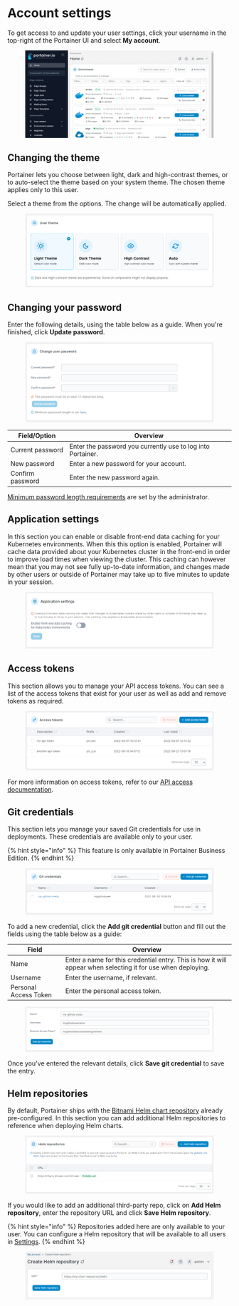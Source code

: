 # Account settings

To get access to and update your user settings, click your username in the top-right of the Portainer UI and select **My account**.

<figure><img src="../.gitbook/assets/2.20-api-access-myaccount.gif" alt=""><figcaption></figcaption></figure>

## Changing the theme

Portainer lets you choose between light, dark and high-contrast themes, or to auto-select the theme based on your system theme. The chosen theme applies only to this user.

Select a theme from the options. The change will be automatically applied.

<figure><img src="../.gitbook/assets/2.15-accountsettings-theme.png" alt=""><figcaption></figcaption></figure>

## Changing your password

Enter the following details, using the table below as a guide. When you're finished, click **Update password**.

<figure><img src="../.gitbook/assets/2.15-accountsettings-changepw.png" alt=""><figcaption></figcaption></figure>

| Field/Option     | Overview                                                    |
| ---------------- | ----------------------------------------------------------- |
| Current password | Enter the password you currently use to log into Portainer. |
| New password     | Enter a new password for your account.                      |
| Confirm password | Enter the new password again.                               |

[Minimum password length requirements](../admin/settings/authentication/) are set by the administrator.

## Application settings

In this section you can enable or disable front-end data caching for your Kubernetes environments. When this this option is enabled, Portainer will cache data provided about your Kubernetes cluster in the front-end in order to improve load times when viewing the cluster. This caching can however mean that you may not see fully up-to-date information, and changes made by other users or outside of Portainer may take up to five minutes to update in your session.

<figure><img src="../.gitbook/assets/2.20-account-application.png" alt=""><figcaption></figcaption></figure>

## Access tokens

This section allows you to manage your API access tokens. You can see a list of the access tokens that exist for your user as well as add and remove tokens as required.

<figure><img src="../.gitbook/assets/2.15-accountsettings-apitokens.png" alt=""><figcaption></figcaption></figure>

For more information on access tokens, refer to our [API access documentation](../api/access.md#creating-an-access-token).

## Git credentials

This section lets you manage your saved Git credentials for use in deployments. These credentials are available only to your user.

{% hint style="info" %}
This feature is only available in Portainer Business Edition.
{% endhint %}

<figure><img src="../.gitbook/assets/2.16-account-gitcreds.png" alt=""><figcaption></figcaption></figure>

To add a new credential, click the **Add git credential** button and fill out the fields using the table below as a guide:

| Field                 | Overview                                                                                                     |
| --------------------- | ------------------------------------------------------------------------------------------------------------ |
| Name                  | Enter a name for this credential entry. This is how it will appear when selecting it for use when deploying. |
| Username              | Enter the username, if relevant.                                                                             |
| Personal Access Token | Enter the personal access token.                                                                             |

<figure><img src="../.gitbook/assets/2.16-account-gitcreds-add.png" alt=""><figcaption></figcaption></figure>

Once you've entered the relevant details, click **Save git credential** to save the entry.

## Helm repositories

By default, Portainer ships with the [Bitnami Helm chart repository](https://bitnami.com/stacks/helm) already pre-configured. In this section you can add additional Helm repositories to reference when deploying Helm charts.

<figure><img src="../.gitbook/assets/2.20-account-helmrepos.png" alt=""><figcaption></figcaption></figure>

If you would like to add an additional third-party repo, click on **Add Helm repository**, enter the repository URL and click **Save Helm repository**.

{% hint style="info" %}
Repositories added here are only available to your user. You can configure a Helm repository that will be available to all users in [Settings](../admin/settings/general.md#helm-repository).
{% endhint %}

<figure><img src="../.gitbook/assets/2.20-account-helmrepos-add.png" alt=""><figcaption></figcaption></figure>
